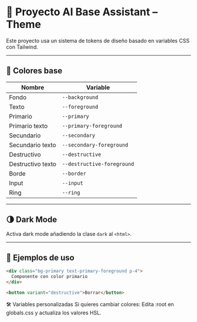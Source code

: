 # 🎨 Proyecto AI Base Assistant – Theme

Este proyecto usa un sistema de tokens de diseño basado en variables CSS con Tailwind.

---

## 🌈 Colores base

| Nombre            | Variable                   |
| ----------------- | -------------------------- |
| Fondo             | `--background`             |
| Texto             | `--foreground`             |
| Primario          | `--primary`                |
| Primario texto    | `--primary-foreground`     |
| Secundario        | `--secondary`              |
| Secundario texto  | `--secondary-foreground`   |
| Destructivo       | `--destructive`            |
| Destructivo texto | `--destructive-foreground` |
| Borde             | `--border`                 |
| Input             | `--input`                  |
| Ring              | `--ring`                   |

---

## 🌗 Dark Mode

Activa dark mode añadiendo la clase `dark` al `<html>`.

---

## 🎯 Ejemplos de uso

```html
<div class="bg-primary text-primary-foreground p-4">
  Componente con color primario
</div>

<button variant="destructive">Borrar</button>
```

🛠️ Variables personalizadas
Si quieres cambiar colores:
Edita :root en globals.css y actualiza los valores HSL.
